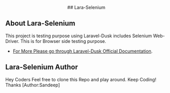 <p align="center">##  Lara-Selenium</p>

## About Lara-Selenium

This project is testing purpose using Laravel-Dusk includes Selenium Web-Driver. This is for Browser side testing purpose.

- [For More Please go through Laravel-Dusk Official Documentation](https://laravel.com/docs/5.6/dusk#using-other-browsers).



## Lara-Selenium Author
Hey Coders Feel free to clone this Repo and play around. Keep Coding! Thanks [Author:Sandeep]

